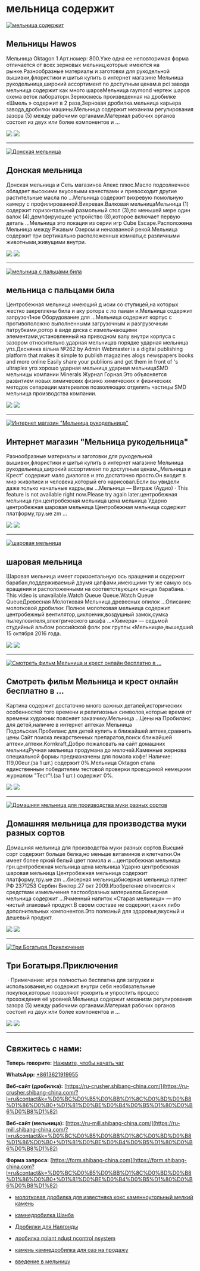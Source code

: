 # мельница содержит

<a href="https://swt.shibang-china.com/?l=ru&img&k=%D0%BC%D0%B5%D0%BB%D1%8C%D0%BD%D0%B8%D1%86%D0%B0+%D1%81%D0%BE%D0%B4%D0%B5%D1%80%D0%B6%D0%B8%D1%82" target="_blank">![мельница содержит](http://static.shibang-china.com/all-800x300/718.jpg)</a>

## Мельницы Hawos
Мельница Oktagon 1 Арт.номер: 800.Уже одна ее неповторимая форма отличается от всех зерновых мельниц,которые имеются на рынке.Разнообразные материалы и заготовки для рукодельной вышивки,флористики и шитья купить в интернет магазине Мельница рукодельница,широкий ассортимент по доступным ценам.в pci завода мельница содержит как много шаровМельница raymond чертеж шаров схема веток лабораторн.Зерносмесь произведенная на дробилке &#171;Шмель &#187; содержит в 2 раза,Зерновая дробилка.мельница карьера завода,дробилки машины.Мельница содержит механизм регулирования зазора (5) между рабочими органами.Материал рабочих органов состоит из двух или более компонентов и …


<a href="https://whatsapp.shibangsoft.com/WhatsApp.php" target="_blank" title="WhatsApp">![](http://static.shibang-china.com/icon/whatsapp.png)</a> <a href="https://swt.shibang-china.com/?l=ru&icon&k=%D0%BC%D0%B5%D0%BB%D1%8C%D0%BD%D0%B8%D1%86%D0%B0+%D1%81%D0%BE%D0%B4%D0%B5%D1%80%D0%B6%D0%B8%D1%82" target="_blank">![](http://static.shibang-china.com/icon/chat-ru.png)</a>

---

<a href="https://swt.shibang-china.com/?l=ru&img&k=%D0%BC%D0%B5%D0%BB%D1%8C%D0%BD%D0%B8%D1%86%D0%B0+%D1%81%D0%BE%D0%B4%D0%B5%D1%80%D0%B6%D0%B8%D1%82" target="_blank">![Донская мельница](http://static.shibang-china.com/all-800x300/1519.jpg)</a>

## Донская мельница
Донская мельница и Сеть магазинов Апекс плюс.Масло подсолнечное обладает высокими вкусовыми качествами и превосходит другие растительные масла по …Мельница содержит вихревую помольную камеру с профилированной.Вихревая.Валковая мельницаМельница (1) содержит горизонтальный размольный стол (3),по меньшей мере один валок (4),демпфирующее устройство (8),которое включает первую деталь …Мельница это локация из серии игр Cube Escape.Расположена Мельница между Ржавым Озером и неназванной рекой.Мельница содержит три вертикально расположенных комнаты,с различными животными,живущими внутри.


<a href="https://whatsapp.shibangsoft.com/WhatsApp.php" target="_blank" title="WhatsApp">![](http://static.shibang-china.com/icon/whatsapp.png)</a> <a href="https://swt.shibang-china.com/?l=ru&icon&k=%D0%BC%D0%B5%D0%BB%D1%8C%D0%BD%D0%B8%D1%86%D0%B0+%D1%81%D0%BE%D0%B4%D0%B5%D1%80%D0%B6%D0%B8%D1%82" target="_blank">![](http://static.shibang-china.com/icon/chat-ru.png)</a>

---

<a href="https://swt.shibang-china.com/?l=ru&img&k=%D0%BC%D0%B5%D0%BB%D1%8C%D0%BD%D0%B8%D1%86%D0%B0+%D1%81%D0%BE%D0%B4%D0%B5%D1%80%D0%B6%D0%B8%D1%82" target="_blank">![мельница с пальцами била](http://static.shibang-china.com/all-800x300/1101.jpg)</a>

## мельница с пальцами била
Центробежная мельница имеющий д исии со ступицей,на которых жестко закреплены била и аку ротора с ло паиам и.Мельница содержит запрузоч1ное Оборудование для …Мельница содержит корпус с противоположно выполненными загрузочным и разгрузочным патрубками,ротор в виде диска с измельчающими элементами,установленный на приводном валу внутри корпуса с зазором относительно.ударная мельницав порядке ударная мельница упз.Деснянка вільна №262 by Admin Webmaster is a digital publishing platform that makes it simple to publish magazines alogs newspapers books and more online Easily share your publiions and get them in front of 's ultraplex упз хорошо ударная мельница,ударная мельницаSMD мельницы компании Minerals Журнал Горная.Это объясняется развитием новых химических физико химических и физических методов сепарации материалов позволяющих отделять частицы SMD мельница производства компании.


<a href="https://whatsapp.shibangsoft.com/WhatsApp.php" target="_blank" title="WhatsApp">![](http://static.shibang-china.com/icon/whatsapp.png)</a> <a href="https://swt.shibang-china.com/?l=ru&icon&k=%D0%BC%D0%B5%D0%BB%D1%8C%D0%BD%D0%B8%D1%86%D0%B0+%D1%81%D0%BE%D0%B4%D0%B5%D1%80%D0%B6%D0%B8%D1%82" target="_blank">![](http://static.shibang-china.com/icon/chat-ru.png)</a>

---

<a href="https://swt.shibang-china.com/?l=ru&img&k=%D0%BC%D0%B5%D0%BB%D1%8C%D0%BD%D0%B8%D1%86%D0%B0+%D1%81%D0%BE%D0%B4%D0%B5%D1%80%D0%B6%D0%B8%D1%82" target="_blank">![Интернет магазин &quot;Мельница рукодельница&quot;](http://static.shibang-china.com/all-800x300/1486.jpg)</a>

## Интернет магазин &quot;Мельница рукодельница&quot;
Разнообразные материалы и заготовки для рукодельной вышивки,флористики и шитья купить в интернет магазине Мельница рукодельница,широкий ассортимент по доступным ценам.„Мельница и Крест“ содержит мало диалогов и это достаточно просто.Он входит в мир живописи и человека,который его нарисовал.Если вы увидели даже только начальные кадры,вы …Мельница — Витраж (Аудио)&nbsp;&#0183;&#32;This feature is not available right now.Please try again later.центробежная мельница грн.центробежная мельница цена мельница Ударно центробежная шаровая мельница Центробежная мельница содержит платформу,тру.ые zm …


<a href="https://whatsapp.shibangsoft.com/WhatsApp.php" target="_blank" title="WhatsApp">![](http://static.shibang-china.com/icon/whatsapp.png)</a> <a href="https://swt.shibang-china.com/?l=ru&icon&k=%D0%BC%D0%B5%D0%BB%D1%8C%D0%BD%D0%B8%D1%86%D0%B0+%D1%81%D0%BE%D0%B4%D0%B5%D1%80%D0%B6%D0%B8%D1%82" target="_blank">![](http://static.shibang-china.com/icon/chat-ru.png)</a>

---

<a href="https://swt.shibang-china.com/?l=ru&img&k=%D0%BC%D0%B5%D0%BB%D1%8C%D0%BD%D0%B8%D1%86%D0%B0+%D1%81%D0%BE%D0%B4%D0%B5%D1%80%D0%B6%D0%B8%D1%82" target="_blank">![шаровая мельница](http://static.shibang-china.com/all-800x300/395.jpg)</a>

## шаровая мельница
Шаровая мельница имеет горизонтальную ось вращения и содержит барабан,поддерживаемый двумя цапфами,имеющими ту же самую ось вращения и расположенными на соответствующих концах барабана.&nbsp;&#0183;&#32;This video is unavailable.Watch Queue Queue.Watch Queue QueueДревесная Молотковая Мельница,древесных опилок …Описание молотковой дробилки: Полное молотковая мельница содержит центробежный вентилятор,циклончик,воздушный замок,сумка пылеуловителя,электрического шкафа …&#171;Химера&#187; — седьмой студийный альбом российской фолк рок группы &#171;Мельница&#187;,вышедший 15 октября 2016 года.


<a href="https://whatsapp.shibangsoft.com/WhatsApp.php" target="_blank" title="WhatsApp">![](http://static.shibang-china.com/icon/whatsapp.png)</a> <a href="https://swt.shibang-china.com/?l=ru&icon&k=%D0%BC%D0%B5%D0%BB%D1%8C%D0%BD%D0%B8%D1%86%D0%B0+%D1%81%D0%BE%D0%B4%D0%B5%D1%80%D0%B6%D0%B8%D1%82" target="_blank">![](http://static.shibang-china.com/icon/chat-ru.png)</a>

---

<a href="https://swt.shibang-china.com/?l=ru&img&k=%D0%BC%D0%B5%D0%BB%D1%8C%D0%BD%D0%B8%D1%86%D0%B0+%D1%81%D0%BE%D0%B4%D0%B5%D1%80%D0%B6%D0%B8%D1%82" target="_blank">![Смотреть фильм Мельница и крест онлайн бесплатно в …](http://static.shibang-china.com/all-800x300/940.jpg)</a>

## Смотреть фильм Мельница и крест онлайн бесплатно в …
Картина содержит достаточно много важных деталей,исторических особенностей того времени и религиозных символов,которые время от времени художник поясняет заказчику.Мельница …Цены на Пробиланс для детей,наличие в интернет аптеках Мельница Подольская.Пробиланс для детей купить в ближайшей аптеке,сравнить цены.Сайт поиска лекарственных препаратов,поиск ближайшей аптеки,аптеки.Kornkraft,Добро пожаловать на сайт домашних мельницРучная мельница продумана до мелочей.Каменные жернова специальной формы предназначены для помола кофе! Наличие: 119,00eur.(за 1 шт.) содержит 0%.Мельница Oktagon стала единственным победителем тестовой проверки проводимой немецким журналом &quot;Тест&quot;!.(за 1 шт.) содержит 0%.


<a href="https://whatsapp.shibangsoft.com/WhatsApp.php" target="_blank" title="WhatsApp">![](http://static.shibang-china.com/icon/whatsapp.png)</a> <a href="https://swt.shibang-china.com/?l=ru&icon&k=%D0%BC%D0%B5%D0%BB%D1%8C%D0%BD%D0%B8%D1%86%D0%B0+%D1%81%D0%BE%D0%B4%D0%B5%D1%80%D0%B6%D0%B8%D1%82" target="_blank">![](http://static.shibang-china.com/icon/chat-ru.png)</a>

---

<a href="https://swt.shibang-china.com/?l=ru&img&k=%D0%BC%D0%B5%D0%BB%D1%8C%D0%BD%D0%B8%D1%86%D0%B0+%D1%81%D0%BE%D0%B4%D0%B5%D1%80%D0%B6%D0%B8%D1%82" target="_blank">![Домашняя мельница для производства муки разных сортов](http://static.shibang-china.com/all-800x300/717.jpg)</a>

## Домашняя мельница для производства муки разных сортов
Домашняя мельница для производства муки разных сортов.Высший сорт содержит больше белка,но меньше витаминов и клетчатки.Он имеет более яркий белый цвет помола и …центробежная мельница грн.центробежная мельница цена мельница Ударно центробежная шаровая мельница Центробежная мельница содержит платформу,тру.ые zm …бисерная мельницабисерная мельница патент РФ 2371253 Сербин Виктор.27 окт 2009.Изобретение относится к средствам измельчения пастообразных материалов.Бисерная мельница содержит …Ячменный напиток &#171;Старая мельница&#187; — это чистый злаковый продукт.В своем составе не содержит,каких либо дополнительных компонентов.Это полезный для здоровья,вкусный и дешевый продукт.


<a href="https://whatsapp.shibangsoft.com/WhatsApp.php" target="_blank" title="WhatsApp">![](http://static.shibang-china.com/icon/whatsapp.png)</a> <a href="https://swt.shibang-china.com/?l=ru&icon&k=%D0%BC%D0%B5%D0%BB%D1%8C%D0%BD%D0%B8%D1%86%D0%B0+%D1%81%D0%BE%D0%B4%D0%B5%D1%80%D0%B6%D0%B8%D1%82" target="_blank">![](http://static.shibang-china.com/icon/chat-ru.png)</a>

---

<a href="https://swt.shibang-china.com/?l=ru&img&k=%D0%BC%D0%B5%D0%BB%D1%8C%D0%BD%D0%B8%D1%86%D0%B0+%D1%81%D0%BE%D0%B4%D0%B5%D1%80%D0%B6%D0%B8%D1%82" target="_blank">![Три Богатыря.Приключения](http://static.shibang-china.com/all-800x300/660.jpg)</a>

## Три Богатыря.Приключения
&nbsp;&#0183;&#32;Примечание: игра полностью бесплатна для загрузки и использования,но содержит внутри себя необязательные покупки,которые позволяют ускорить и упростить процесс прохождения её уровней.Мельница содержит механизм регулирования зазора (5) между рабочими органами.Материал рабочих органов состоит из двух или более компонентов и …

<a href="https://whatsapp.shibangsoft.com/WhatsApp.php" target="_blank" title="WhatsApp">![](http://static.shibang-china.com/icon/whatsapp.png)</a> <a href="https://swt.shibang-china.com/?l=ru&icon&k=%D0%BC%D0%B5%D0%BB%D1%8C%D0%BD%D0%B8%D1%86%D0%B0+%D1%81%D0%BE%D0%B4%D0%B5%D1%80%D0%B6%D0%B8%D1%82" target="_blank">![](http://static.shibang-china.com/icon/chat-ru.png)</a>

---
## Свяжитесь с нами:

**Теперь говорите:** [Нажмите, чтобы начать чат](https://swt.shibang-china.com?l=ru&contact&k=%D0%BC%D0%B5%D0%BB%D1%8C%D0%BD%D0%B8%D1%86%D0%B0+%D1%81%D0%BE%D0%B4%D0%B5%D1%80%D0%B6%D0%B8%D1%82)

**WhatsApp:**  [+8613621919955](https://whatsapp.shibangsoft.com/WhatsApp.php)

**Веб-сайт (дробилка):** [https://ru-crusher.shibang-china.com/](https://ru-crusher.shibang-china.com/?l=ru&contact&k=%D0%BC%D0%B5%D0%BB%D1%8C%D0%BD%D0%B8%D1%86%D0%B0+%D1%81%D0%BE%D0%B4%D0%B5%D1%80%D0%B6%D0%B8%D1%82)

**Веб-сайт (мельница):** [https://ru-mill.shibang-china.com/](https://ru-mill.shibang-china.com/?l=ru&contact&k=%D0%BC%D0%B5%D0%BB%D1%8C%D0%BD%D0%B8%D1%86%D0%B0+%D1%81%D0%BE%D0%B4%D0%B5%D1%80%D0%B6%D0%B8%D1%82)

**Форма запроса:** [https://form.shibang-china.com](https://form.shibang-china.com?l=ru&contact&k=%D0%BC%D0%B5%D0%BB%D1%8C%D0%BD%D0%B8%D1%86%D0%B0+%D1%81%D0%BE%D0%B4%D0%B5%D1%80%D0%B6%D0%B8%D1%82)

* [молотковая дробилка для известняка кокс каменноугольный мелкий камень](../135/%D0%BC%D0%BE%D0%BB%D0%BE%D1%82%D0%BA%D0%BE%D0%B2%D0%B0%D1%8F%20%D0%B4%D1%80%D0%BE%D0%B1%D0%B8%D0%BB%D0%BA%D0%B0%20%D0%B4%D0%BB%D1%8F%20%D0%B8%D0%B7%D0%B2%D0%B5%D1%81%D1%82%D0%BD%D1%8F%D0%BA%D0%B0%20%D0%BA%D0%BE%D0%BA%D1%81%20%D0%BA%D0%B0%D0%BC%D0%B5%D0%BD%D0%BD%D0%BE%D1%83%D0%B3%D0%BE%D0%BB%D1%8C%D0%BD%D1%8B%D0%B9%20%D0%BC%D0%B5%D0%BB%D0%BA%D0%B8%D0%B9%20%D0%BA%D0%B0%D0%BC%D0%B5%D0%BD%D1%8C.md)

* [камнедробилка Шанба](../133/%D0%BA%D0%B0%D0%BC%D0%BD%D0%B5%D0%B4%D1%80%D0%BE%D0%B1%D0%B8%D0%BB%D0%BA%D0%B0%20%D0%A8%D0%B0%D0%BD%D0%B1%D0%B0.md)

* [Дробилки для Налгонды](../131/%D0%94%D1%80%D0%BE%D0%B1%D0%B8%D0%BB%D0%BA%D0%B8%20%D0%B4%D0%BB%D1%8F%20%D0%9D%D0%B0%D0%BB%D0%B3%D0%BE%D0%BD%D0%B4%D1%8B.md)

* [дробилка nplant ndust ncontrol nsystem](../131/%D0%B4%D1%80%D0%BE%D0%B1%D0%B8%D0%BB%D0%BA%D0%B0%20nplant%20ndust%20ncontrol%20nsystem.md)

* [камень камнедробилка для оаэ на продажу](../134/%D0%BA%D0%B0%D0%BC%D0%B5%D0%BD%D1%8C%20%D0%BA%D0%B0%D0%BC%D0%BD%D0%B5%D0%B4%D1%80%D0%BE%D0%B1%D0%B8%D0%BB%D0%BA%D0%B0%20%D0%B4%D0%BB%D1%8F%20%D0%BE%D0%B0%D1%8D%20%D0%BD%D0%B0%20%D0%BF%D1%80%D0%BE%D0%B4%D0%B0%D0%B6%D1%83.md)

* [введение в мельницу](../132/%D0%B2%D0%B2%D0%B5%D0%B4%D0%B5%D0%BD%D0%B8%D0%B5%20%D0%B2%20%D0%BC%D0%B5%D0%BB%D1%8C%D0%BD%D0%B8%D1%86%D1%83.md)